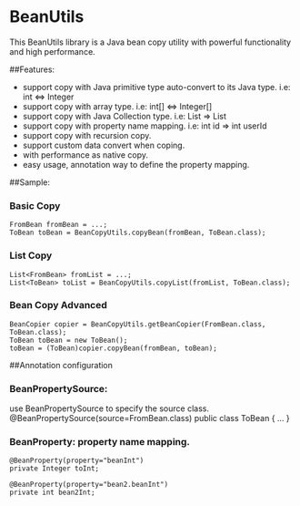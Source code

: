 # BeanUtils

This BeanUtils library is a Java bean copy utility with powerful functionality and high performance.

##Features:
* support copy with Java primitive type auto-convert to its Java type. i.e: int <=> Integer
* support copy with array type. i.e: int[] <=> Integer[]
* support copy with Java Collection type. i.e: List<FromBean> => List<ToBean>
* support copy with property name mapping. i.e: int id => int userId
* support copy with recursion copy. 
* support custom data convert when coping.
* with performance as native copy.
* easy usage, annotation way to define the property mapping.

##Sample:
### Basic Copy
	FromBean fromBean = ...;
	ToBean toBean = BeanCopyUtils.copyBean(fromBean, ToBean.class);

### List Copy
	List<FromBean> fromList = ...;
	List<ToBean> toList = BeanCopyUtils.copyList(fromList, ToBean.class);
	
### Bean Copy Advanced
	BeanCopier copier = BeanCopyUtils.getBeanCopier(FromBean.class, ToBean.class);
	ToBean toBean = new ToBean();
	toBean = (ToBean)copier.copyBean(fromBean, toBean);

##Annotation configuration
### BeanPropertySource:
  use BeanPropertySource to specify the source class.
	@BeanPropertySource(source=FromBean.class)
	public class ToBean {
		...
	}
	
### BeanProperty: property name mapping.

	@BeanProperty(property="beanInt")
	private Integer toInt;
	
	@BeanProperty(property="bean2.beanInt")
	private int bean2Int;
	
	
	

